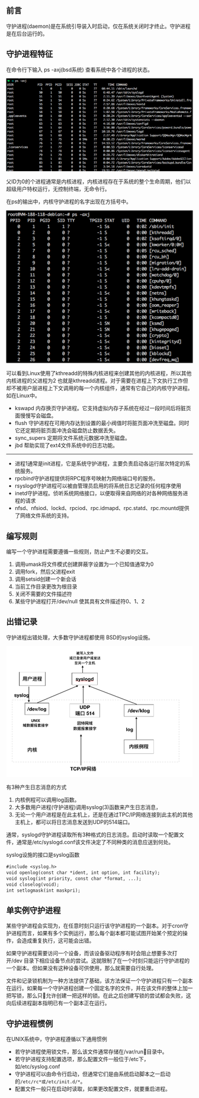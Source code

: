 ## 前言  
守护进程(daemon)是在系统引导装入时启动，仅在系统关闭时才终止。守护进程是在后台运行的。  
## 守护进程特征  
在命令行下输入 ps -axj(bsd系统)  查看系统中各个进程的状态。  

![](../img/chapter-13/figure13-1.png)  

父ID为0的个进程通常是内核进程，内核进程存在于系统的整个生命周期，他们以超级用户特权运行，无控制终端，无命令行。  


在ps的输出中，内核守护进程的名字出现在方括号中。  

![](../img/chapter-13/figure13-2.png)  

可以看到Linux使用了kthreadd的特殊内核进程来创建其他的内核进程，所以其他内核进程的父进程为2 也就是kthreadd进程。对于需要在进程上下文执行工作但却不被用户层进程上下文调用的每一个内核组件，通常有它自己的内核守护进程。如在Linux中。  

* kswapd 内存换页守护进程。它支持虚拟内存子系统在经过一段时间后将脏页面慢慢写会磁盘。
* flush  守护进程在可用内存达到设置的最小阀值时将脏页面冲洗至磁盘。同时它还定期将脏页面冲洗会磁盘防止数据丢失。
* sync_supers 定期将文件系统元数据冲洗至磁盘。
* jbd 帮助实现了ext4文件系统中的日志功能。

----

* 进程1通常是init进程，它是系统守护进程，主要负责启动各运行层次特定的系统服务。  
* rpcbind守护进程提供将RPC程序号映射为网络端口号的服务。  
* rsyslogd守护进程可以被由管理员启用的将系统日志记录的任何程序使用  
* inetd守护进程。侦听系统网络接口，以便取得来自网络的对各种网络服务进程的请求  
* nfsd、nfsiod、lockd、rpciod、rpc.idmapd、rpc.statd、rpc.mountd提供了网络文件系统的支持。  


## 编写规则  
编写一个守护进程需要遵循一些规则，防止产生不必要的交互。  
1. 调用umask将文件模式创建屏蔽字设置为一个已知值通常为0
2. 调用fork，然后父进程exit
3. 调用setsid创建一个新会话
4. 当前工作目录更改为根目录
5. 关闭不需要的文件描述符
6. 某些守护进程打开/dev/null 使其具有文件描述符0、1、2


## 出错记录
守护进程出错处理，大多数守护进程都使用 BSD的syslog设施。  

![](../img/chapter-13/figure13-3.png)  


 有3种产生日志消息的方式  
 
 1. 内核例程可以调用log函数。
 2. 大多数用户进程(守护进程)调用syslog(3)函数来产生日志消息，
 3. 无论一个用户进程是在此主机上，还是在通过TPC/IP网络连接到此主机的其他主机上，都可以将日志消息发送到UDP的514端口。  


 通常，syslogd守护进程读取所有3种格式的日志消息。启动时读取一个配置文件，通常是/etc/syslogd.conf该文件决定了不同种类的消息应送到何处。  

 syslog设施的接口是syslog函数  

 ```
 #include <syslog.h>
 void openlog(const char *ident, int option, int facility);
 void syslog(int priority, const char *format, ...);
 void closelog(void);
 int setlogmask(int maskpri);
 ```


 ## 单实例守护进程

 某些守护进程会实现为，在任意时刻只运行该守护进程的一个副本。对于cron守护进程而言，如果有多个实例运行，那么每个副本都可能试图开始某个预定的操作，会造成重复执行，这可能会出错。  

 如果守护进程需要访问一个设备，而该设备驱动程序有时会阻止想要多次打开/dev 目录下相应设备节点的尝试。这就限制了在一个时刻只能运行守护进程的一个副本。但如果没有这种设备可供使用，那么就需要自行处理。   

 文件和记录锁机制为一种方法提供了基础，该方法保证一个守护进程只有一个副本在运行。如果每一个守护进程创建一个固定名字的文件，并在该文件的整体上加一把写锁，那么只允许创建一把这样的锁。在此之后创建写锁的尝试都会失败，这向后续进程副本指明已有一个副本正在运行。  


 ## 守护进程惯例

 在UNIX系统中，守护进程遵循以下通用惯例  

 * 若守护进程使用锁文件，那么该文件通常存储在/var/run目录中。
 * 若守护进程支持配置选项，那么配置文件一般位于/etc下，如/etc/syslog.conf  
 * 守护进程可以由命令行启动，但通常它们是由系统启动脚本之一启动的`/etc/rc*或/etc/init.d/*`。
 * 配置文件一般只在启动时读取，如果更改配置文件，就要重启进程。

